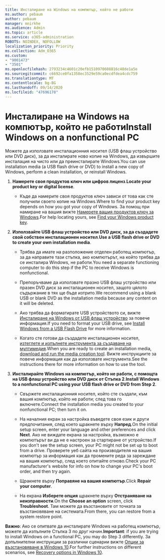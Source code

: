 ```yaml
---
title: Инсталиране на Windows на компютър, който не работи
ms.author: pebaum
author: pebaum
manager: mnirkhe
ms.audience: Admin
ms.topic: article
ms.service: o365-administration
ROBOTS: NOINDEX, NOFOLLOW
localization_priority: Priority
ms.collection: Adm_O365
ms.custom:
- "9001473"
- "3501"
ms.openlocfilehash: 2793234c4601c20efb1510970608816c48de1a5e
ms.sourcegitcommit: c6692ce0fa1358ec3529e59ca0ecdfdea4cdc759
ms.translationtype: MT
ms.contentlocale: bg-BG
ms.lasthandoff: 09/14/2020
ms.locfileid: "47696178"
---
```

# <a name="install-windows-on-a-nonfunctional-pc"></a><span data-ttu-id="6989c-102">Инсталиране на Windows на компютър, който не работи</span><span class="sxs-lookup"><span data-stu-id="6989c-102">Install Windows on a nonfunctional PC</span></span>

<span data-ttu-id="6989c-103">Можете да използвате инсталационния носител (USB флаш устройство или DVD диск), за да инсталирате ново копие на Windows, да извършите инсталация на чисто или да преинсталирате Windows.</span><span class="sxs-lookup"><span data-stu-id="6989c-103">You can use installation media (a USB flash drive or DVD) to install a new copy of Windows, perform a clean installation, or reinstall Windows.</span></span>

1. <span data-ttu-id="6989c-104">**Намерете своя продуктов ключ или цифров лиценз**.</span><span class="sxs-lookup"><span data-stu-id="6989c-104">**Locate your product key or digital license**.</span></span>

    - <span data-ttu-id="6989c-105">Къде да намерите своя продуктов ключ зависи от това как сте получили своето копие на Windows.</span><span class="sxs-lookup"><span data-stu-id="6989c-105">Where to find your product key depends on how you got your copy of Windows.</span></span> <span data-ttu-id="6989c-106">За помощ при намиране на вашия вижте [Намерете вашия продуктов ключ за Windows](https://support.microsoft.com/help/10749/windows-10-find-product-key).</span><span class="sxs-lookup"><span data-stu-id="6989c-106">For help locating yours, see [Find your Windows product key](https://support.microsoft.com/help/10749/windows-10-find-product-key).</span></span> 

2. <span data-ttu-id="6989c-107">**Използвайте USB флаш устройство или DVD диск, за да създадете свой собствен инсталационен носител**.</span><span class="sxs-lookup"><span data-stu-id="6989c-107">**Use a USB flash drive or DVD to create your own installation media**.</span></span>

    - <span data-ttu-id="6989c-108">Трябва да имате на разположение отделен работещ компютър, за да направите тази стъпка, ако компютърът, на който трябва да се инсталира Windows, не работи.</span><span class="sxs-lookup"><span data-stu-id="6989c-108">You need a separate functioning computer to do this step if the PC to receive Windows is nonfunctional.</span></span>

    - <span data-ttu-id="6989c-109">Препоръчваме да използвате празно USB флаш устройство или празен DVD диск за инсталационен носител, защото цялото съдържание в тях ще бъде изтрито.</span><span class="sxs-lookup"><span data-stu-id="6989c-109">We recommend using a blank USB or blank DVD as the installation media because any content on it will be deleted.</span></span>

    - <span data-ttu-id="6989c-110">Ако трябва да форматирате USB устройството си, вижте [Инсталиране на Windows от USB флаш устройство](https://docs.microsoft.com/windows-hardware/manufacture/desktop/install-windows-from-a-usb-flash-drive) за повече информация.</span><span class="sxs-lookup"><span data-stu-id="6989c-110">If you need to format your USB drive, see [Install Windows from a USB Flash Drive](https://docs.microsoft.com/windows-hardware/manufacture/desktop/install-windows-from-a-usb-flash-drive) for more information.</span></span>

    - <span data-ttu-id="6989c-111">Когато сте готови да създадете инсталационен носител, [изтеглете и изпълнете инструмента за създаване на мултимедия](https://www.microsoft.com/software-download/windows10).</span><span class="sxs-lookup"><span data-stu-id="6989c-111">When you are ready to create an installation media, [download and run the media creation tool](https://www.microsoft.com/software-download/windows10).</span></span> <span data-ttu-id="6989c-112">Вижте инструкциите за повече информация как да използвате инструмента.</span><span class="sxs-lookup"><span data-stu-id="6989c-112">See the instructions there for more information on how to use the tool.</span></span>

3. <span data-ttu-id="6989c-113">**Инсталирайте Windows на компютър, който не работи, с помощта на USB флаш устройство или DVD диск от Стъпка 2**.</span><span class="sxs-lookup"><span data-stu-id="6989c-113">**Install Windows to a nonfunctional PC using your USB flash drive or DVD from Step 2**.</span></span>

    - <span data-ttu-id="6989c-114">Свържете инсталационния носител, който сте създали, към вашия компютър, който не работи; след това го включете.</span><span class="sxs-lookup"><span data-stu-id="6989c-114">Connect the installation media you created to your nonfunctional PC; then turn it on.</span></span>

    - <span data-ttu-id="6989c-115">На началния екран за настройка въведете своя език и други предпочитания, след което щракнете върху **Напред**.</span><span class="sxs-lookup"><span data-stu-id="6989c-115">On the initial setup screen, enter your language and other preferences and click **Next**.</span></span> <span data-ttu-id="6989c-116">Ако не виждате екрана за настройка, възможно е компютърът ви да не е настроен за стартиране от устройство.</span><span class="sxs-lookup"><span data-stu-id="6989c-116">If you don't see the setup screen, your PC might not be set up to boot from a drive.</span></span> <span data-ttu-id="6989c-117">Проверете уеб сайта на производителя на вашия компютър за информация как да промените реда за зареждане на вашия компютър, след което опитайте отново.</span><span class="sxs-lookup"><span data-stu-id="6989c-117">Check your PC manufacturer's website for info on how to change your PC's boot order, and then try again.</span></span>

    - <span data-ttu-id="6989c-118">Щракнете върху **Поправяне на вашия компютър**.</span><span class="sxs-lookup"><span data-stu-id="6989c-118">Click **Repair your computer**.</span></span>

    - <span data-ttu-id="6989c-119">На екрана **Изберете опция** щракнете върху **Отстраняване на неизправности**.</span><span class="sxs-lookup"><span data-stu-id="6989c-119">On the **Choose an option** screen, click **Troubleshoot**.</span></span> <span data-ttu-id="6989c-120">Там можете да възстановите от точката за възстановяване на системата.</span><span class="sxs-lookup"><span data-stu-id="6989c-120">From there, you can restore from a system restore point.</span></span>

<span data-ttu-id="6989c-121">**Важно**: Ако се опитвате да инсталирате Windows на работещ компютър, можете да изпълните Стъпка 3 по друг начин.</span><span class="sxs-lookup"><span data-stu-id="6989c-121">**Important**: if you are trying to install Windows on a functional PC, you may do Step 3 differently.</span></span> <span data-ttu-id="6989c-122">За допълнителни инструкции за различни сценарии вижте [Опции за възстановяване в Windows 10](https://support.microsoft.com/help/12415/windows-10-recovery-options).</span><span class="sxs-lookup"><span data-stu-id="6989c-122">For further instructions on different scenarios, see [Recovery options in Windows 10](https://support.microsoft.com/help/12415/windows-10-recovery-options).</span></span>
